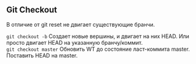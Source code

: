 ## Git Checkout
В отличие от git reset не двигает существующие бранчи.  

`git checkout -b`  Создает новые вершины, и двигает на них HEAD. Или просто двигает HEAD на указанную бранчу/коммит.  
`git checkout master` Обновить WT до состояние ласт-коммита master. Поставить HEAD на master.  
